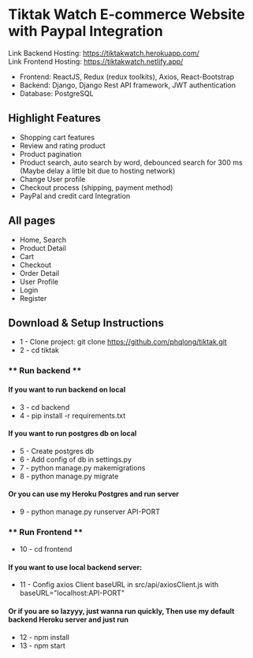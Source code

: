 # Tiktak Watch E-commerce Website with Paypal Integration
Link Backend Hosting: https://tiktakwatch.herokuapp.com/  
Link Frontend Hosting: https://tiktakwatch.netlify.app/  
* Frontend: ReactJS, Redux (redux toolkits), Axios, React-Bootstrap
* Backend: Django, Django Rest API framework, JWT authentication
* Database: PostgreSQL  


## Highlight Features
* Shopping cart features
* Review and rating product
* Product pagination
* Product search, auto search by word, debounced search for 300 ms (Maybe delay a little bit due to hosting network) 
* Change User profile
* Checkout process (shipping, payment method)
* PayPal and credit card Integration


## All pages
* Home, Search
* Product Detail
* Cart
* Checkout
* Order Detail
* User Profile
* Login
* Register


## Download & Setup Instructions
* 1 - Clone project: git clone https://github.com/phqlong/tiktak.git
* 2 - cd tiktak

### ** Run backend **
#### If you want to run backend on local
* 3 - cd backend
* 4 - pip install -r requirements.txt

#### If you want to run postgres db on local
* 5 - Create postgres db
* 6 - Add config of db in settings.py
* 7 - python manage.py makemigrations
* 8 - python manage.py migrate

#### Or you can use my Heroku Postgres and run server
* 9 - python manage.py runserver API-PORT

### ** Run Frontend **
* 10 - cd frontend
#### If you want to use local backend server:
* 11 - Config axios Client baseURL in src/api/axiosClient.js with baseURL="localhost:API-PORT"

#### Or if you are so lazyyy, just wanna run quickly, Then use my default backend Heroku server and just run
* 12 - npm install
* 13 - npm start
